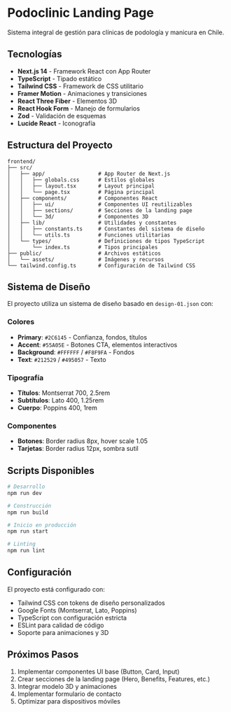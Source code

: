 # Podoclinic Landing Page

Sistema integral de gestión para clínicas de podología y manicura en Chile.

## Tecnologías

- **Next.js 14** - Framework React con App Router
- **TypeScript** - Tipado estático
- **Tailwind CSS** - Framework de CSS utilitario
- **Framer Motion** - Animaciones y transiciones
- **React Three Fiber** - Elementos 3D
- **React Hook Form** - Manejo de formularios
- **Zod** - Validación de esquemas
- **Lucide React** - Iconografía

## Estructura del Proyecto

```
frontend/
├── src/
│   ├── app/                 # App Router de Next.js
│   │   ├── globals.css      # Estilos globales
│   │   ├── layout.tsx       # Layout principal
│   │   └── page.tsx         # Página principal
│   ├── components/          # Componentes React
│   │   ├── ui/              # Componentes UI reutilizables
│   │   ├── sections/        # Secciones de la landing page
│   │   └── 3d/              # Componentes 3D
│   ├── lib/                 # Utilidades y constantes
│   │   ├── constants.ts     # Constantes del sistema de diseño
│   │   └── utils.ts         # Funciones utilitarias
│   └── types/               # Definiciones de tipos TypeScript
│       └── index.ts         # Tipos principales
├── public/                  # Archivos estáticos
│   └── assets/              # Imágenes y recursos
└── tailwind.config.ts       # Configuración de Tailwind CSS
```

## Sistema de Diseño

El proyecto utiliza un sistema de diseño basado en `design-01.json` con:

### Colores
- **Primary**: `#2C6145` - Confianza, fondos, títulos
- **Accent**: `#55A05E` - Botones CTA, elementos interactivos
- **Background**: `#FFFFFF` / `#F8F9FA` - Fondos
- **Text**: `#212529` / `#495057` - Texto

### Tipografía
- **Títulos**: Montserrat 700, 2.5rem
- **Subtítulos**: Lato 400, 1.25rem
- **Cuerpo**: Poppins 400, 1rem

### Componentes
- **Botones**: Border radius 8px, hover scale 1.05
- **Tarjetas**: Border radius 12px, sombra sutil

## Scripts Disponibles

```bash
# Desarrollo
npm run dev

# Construcción
npm run build

# Inicio en producción
npm run start

# Linting
npm run lint
```

## Configuración

El proyecto está configurado con:
- Tailwind CSS con tokens de diseño personalizados
- Google Fonts (Montserrat, Lato, Poppins)
- TypeScript con configuración estricta
- ESLint para calidad de código
- Soporte para animaciones y 3D

## Próximos Pasos

1. Implementar componentes UI base (Button, Card, Input)
2. Crear secciones de la landing page (Hero, Benefits, Features, etc.)
3. Integrar modelo 3D y animaciones
4. Implementar formulario de contacto
5. Optimizar para dispositivos móviles